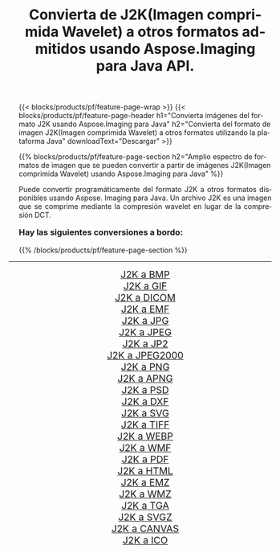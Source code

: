 ﻿---
title: Convierta de J2K(Imagen comprimida Wavelet) a otros formatos admitidos usando Aspose.Imaging para Java API. 
weight: 3920
url: /es/java/conversion/from/j2k/ 
lang: es
langdirlevel: 2
locales: zh-hans,ja,it,ru,de,es,fr,nl,id,lt,pl,pt,vi,tr,ko,zh-hant,ar,hi,th,sv,cs,uk,he
description: Aspose.Imaging puede convertir fácilmente de J2K(Imagen comprimida Wavelet) a otros formatos usando la plataforma Java
---

{{< blocks/products/pf/feature-page-wrap >}}
{{< blocks/products/pf/feature-page-header h1="Convierta imágenes del formato J2K usando Aspose.Imaging para Java" h2="Convierta del formato de imagen J2K(Imagen comprimida Wavelet) a otros formatos utilizando la plataforma Java" downloadText="Descargar" >}}


{{% blocks/products/pf/feature-page-section  h2="Amplio espectro de formatos de imagen que se pueden convertir a partir de imágenes J2K(Imagen comprimida Wavelet) usando Aspose.Imaging para Java" %}}
<p align=justify>Puede convertir programáticamente del formato J2K a otros formatos disponibles usando
Aspose. Imaging para Java. Un archivo J2K es una imagen que se comprime mediante la compresión wavelet en lugar de la compresión DCT.</p>
<h3 style="margin-top:16px;">
Hay las siguientes conversiones a bordo:
</h3>
{{% /blocks/products/pf/feature-page-section %}}
<div class="container-fluid productfamilypage bg-gray">
    <div class="convertypes bg-gray agp-content section">
        <div class="container">
		<hr style="margin-left:-20px;"/>
		<div class="row other-converters" style="gap: 10px;font-size: 19px;text-align:center;">
		    <div class='col-md-3 other-converter remove-lp remove-rp'><a href="/imaging/es/java/conversion/j2k-to-bmp/" style="padding:15px;">J2K a BMP</a></div><div class='col-md-3 other-converter remove-lp remove-rp'><a href="/imaging/es/java/conversion/j2k-to-gif/" style="padding:15px;">J2K a GIF</a></div><div class='col-md-3 other-converter remove-lp remove-rp'><a href="/imaging/es/java/conversion/j2k-to-dicom/" style="padding:15px;">J2K a DICOM</a></div><div class='col-md-3 other-converter remove-lp remove-rp'><a href="/imaging/es/java/conversion/j2k-to-emf/" style="padding:15px;">J2K a EMF</a></div><div class='col-md-3 other-converter remove-lp remove-rp'><a href="/imaging/es/java/conversion/j2k-to-jpg/" style="padding:15px;">J2K a JPG</a></div><div class='col-md-3 other-converter remove-lp remove-rp'><a href="/imaging/es/java/conversion/j2k-to-jpeg/" style="padding:15px;">J2K a JPEG</a></div><div class='col-md-3 other-converter remove-lp remove-rp'><a href="/imaging/es/java/conversion/j2k-to-jp2/" style="padding:15px;">J2K a JP2</a></div><div class='col-md-3 other-converter remove-lp remove-rp'><a href="/imaging/es/java/conversion/j2k-to-jpeg2000/" style="padding:15px;">J2K a JPEG2000</a></div><div class='col-md-3 other-converter remove-lp remove-rp'><a href="/imaging/es/java/conversion/j2k-to-png/" style="padding:15px;">J2K a PNG</a></div><div class='col-md-3 other-converter remove-lp remove-rp'><a href="/imaging/es/java/conversion/j2k-to-apng/" style="padding:15px;">J2K a APNG</a></div><div class='col-md-3 other-converter remove-lp remove-rp'><a href="/imaging/es/java/conversion/j2k-to-psd/" style="padding:15px;">J2K a PSD</a></div><div class='col-md-3 other-converter remove-lp remove-rp'><a href="/imaging/es/java/conversion/j2k-to-dxf/" style="padding:15px;">J2K a DXF</a></div><div class='col-md-3 other-converter remove-lp remove-rp'><a href="/imaging/es/java/conversion/j2k-to-svg/" style="padding:15px;">J2K a SVG</a></div><div class='col-md-3 other-converter remove-lp remove-rp'><a href="/imaging/es/java/conversion/j2k-to-tiff/" style="padding:15px;">J2K a TIFF</a></div><div class='col-md-3 other-converter remove-lp remove-rp'><a href="/imaging/es/java/conversion/j2k-to-webp/" style="padding:15px;">J2K a WEBP</a></div><div class='col-md-3 other-converter remove-lp remove-rp'><a href="/imaging/es/java/conversion/j2k-to-wmf/" style="padding:15px;">J2K a WMF</a></div><div class='col-md-3 other-converter remove-lp remove-rp'><a href="/imaging/es/java/conversion/j2k-to-pdf/" style="padding:15px;">J2K a PDF</a></div><div class='col-md-3 other-converter remove-lp remove-rp'><a href="/imaging/es/java/conversion/j2k-to-html/" style="padding:15px;">J2K a HTML</a></div><div class='col-md-3 other-converter remove-lp remove-rp'><a href="/imaging/es/java/conversion/j2k-to-emz/" style="padding:15px;">J2K a EMZ</a></div><div class='col-md-3 other-converter remove-lp remove-rp'><a href="/imaging/es/java/conversion/j2k-to-wmz/" style="padding:15px;">J2K a WMZ</a></div><div class='col-md-3 other-converter remove-lp remove-rp'><a href="/imaging/es/java/conversion/j2k-to-tga/" style="padding:15px;">J2K a TGA</a></div><div class='col-md-3 other-converter remove-lp remove-rp'><a href="/imaging/es/java/conversion/j2k-to-svgz/" style="padding:15px;">J2K a SVGZ</a></div><div class='col-md-3 other-converter remove-lp remove-rp'><a href="/imaging/es/java/conversion/j2k-to-canvas/" style="padding:15px;">J2K a CANVAS</a></div><div class='col-md-3 other-converter remove-lp remove-rp'><a href="/imaging/es/java/conversion/j2k-to-ico/" style="padding:15px;">J2K a ICO</a></div>
                </div>
        </div>
    </div>
</div>
<br/>

